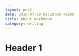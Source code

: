 ```yaml
---
layout: post
date: 2016-07-29 09:10:00 +0200
title: About markdown
category: writing
---
```

# Header 1
